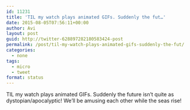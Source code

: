 ```yaml
---
id: 11231
title: 'TIL my watch plays animated GIFs. Suddenly the fut…'
date: 2015-08-05T07:56:11+00:00
author: Avi
layout: post
guid: http://twitter-628897282180583424-post
permalink: /post/til-my-watch-plays-animated-gifs-suddenly-the-fut/
categories:
  - none
tags:
  - micro
  - tweet
format: status
---
```

TIL my watch plays animated GIFs. Suddenly the future isn’t quite as dystopian/apocalyptic! We’ll be amusing each other while the seas rise!